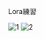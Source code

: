 Lora練習

![1](https://github.com/user-attachments/assets/df564913-a2cf-47b8-b72f-c9c99822d55c)
![2](https://github.com/user-attachments/assets/563bfbe1-d50f-4eff-9d7d-b085c22dd4b1)
